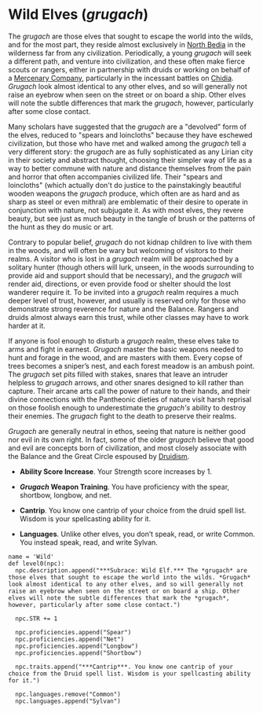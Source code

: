 # Wild Elves (*grugach*)
The *grugach* are those elves that sought to escape the world into the wilds, and for the most part, they reside almost exclusively in [North Bedia](../../Nations/Bedia.md) in the wilderness far from any civilization. Periodically, a young *grugach* will seek a different path, and venture into civilization, and these often make fierce scouts or rangers, either in partnership with druids or working on behalf of a [Mercenary Company](../../Organizations/MercCompanies/index.md), particularly in the incessant battles on [Chidia](../../Geography/Chidia.md). *Grugach* look almost identical to any other elves, and so will generally not raise an eyebrow when seen on the street or on board a ship. Other elves will note the subtle differences that mark the *grugach*, however, particularly after some close contact.

Many scholars have suggested that the *grugach* are a "devolved" form of the elves, reduced to "spears and loincloths" because they have eschewed civilization, but those who have met and walked among the *grugach* tell a very different story: the *grugach* are as fully sophisticated as any Lirian city in their society and abstract thought, choosing their simpler way of life as a way to better commune with nature and distance themselves from the pain and horror that often accompanies civilized life. Their "spears and loincloths" (which actually don't do justice to the painstakingly beautiful wooden weapons the *grugach* produce, which often are as hard and as sharp as steel or even mithral) are emblematic of their desire to operate in conjunction with nature, not subjugate it. As with most elves, they revere beauty, but see just as much beauty in the tangle of brush or the patterns of the hunt as they do music or art.

Contrary to popular belief, *grugach* do not kidnap children to live with them in the woods, and will often be wary but welcoming of visitors to their realms. A visitor who is lost in a *grugach* realm will be approached by a solitary hunter (though others will lurk, unseen, in the woods surrounding to provide aid and support should that be necessary), and the *grugach* will render aid, directions, or even provide food or shelter should the lost wanderer require it. To be invited into a *grugach* realm requires a much deeper level of trust, however, and usually is reserved only for those who demonstrate strong reverence for nature and the Balance. Rangers and druids almost always earn this trust, while other classes may have to work harder at it.

If anyone is fool enough to disturb a *grugach* realm, these elves take to arms and fight in earnest. *Grugach* master the basic weapons needed to hunt and forage in the wood, and are masters with them. Every copse of trees becomes a sniper’s nest, and each forest meadow is an ambush point. The *grugach* set pits filled with stakes, snares that leave an intruder helpless to *grugach* arrows, and other snares designed to kill rather than capture. Their arcane arts call the power of nature to their hands, and their divine connections with the Pantheonic dieties of nature visit harsh reprisal on those foolish enough to underestimate the *grugach's* ability to destroy their enemies. The *grugach* fight to the death to preserve their realms.

*Grugach* are generally neutral in ethos, seeing that nature is neither good nor evil in its own right. In fact, some of the older *grugach* believe that good and evil are concepts born of civilization, and most closely associate with the Balance and the Great Circle espoused by [Druidism](../../Religions/Druidism.md).

* **Ability Score Increase**. Your Strength score increases by 1.

* ***Grugach* Weapon Training**. You have proficiency with the spear, shortbow, longbow, and net.

* **Cantrip**. You know one cantrip of your choice from the druid spell list. Wisdom is your spellcasting ability for it.

* **Languages**. Unlike other elves, you don’t speak, read, or write Common. You instead speak, read, and write Sylvan.

```
name = 'Wild'
def level0(npc):
  npc.description.append("***Subrace: Wild Elf.*** The *grugach* are those elves that sought to escape the world into the wilds. *Grugach* look almost identical to any other elves, and so will generally not raise an eyebrow when seen on the street or on board a ship. Other elves will note the subtle differences that mark the *grugach*, however, particularly after some close contact.")

  npc.STR += 1

  npc.proficiencies.append("Spear")
  npc.proficiencies.append("Net")
  npc.proficiencies.append("Longbow")
  npc.proficiencies.append("Shortbow")

  npc.traits.append("***Cantrip***. You know one cantrip of your choice from the Druid spell list. Wisdom is your spellcasting ability for it.")

  npc.languages.remove("Common")
  npc.languages.append("Sylvan")
```
